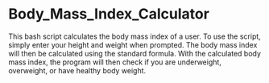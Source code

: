 # Body_Mass_Index_Calculator

This bash script calculates the body mass index of a user. To use the script, simply enter your height and weight when prompted. The body mass index will then be calculated using the standard formula.
With the calculated body mass index, the program will then check if you are underweight, overweight, or have healthy body weight.
